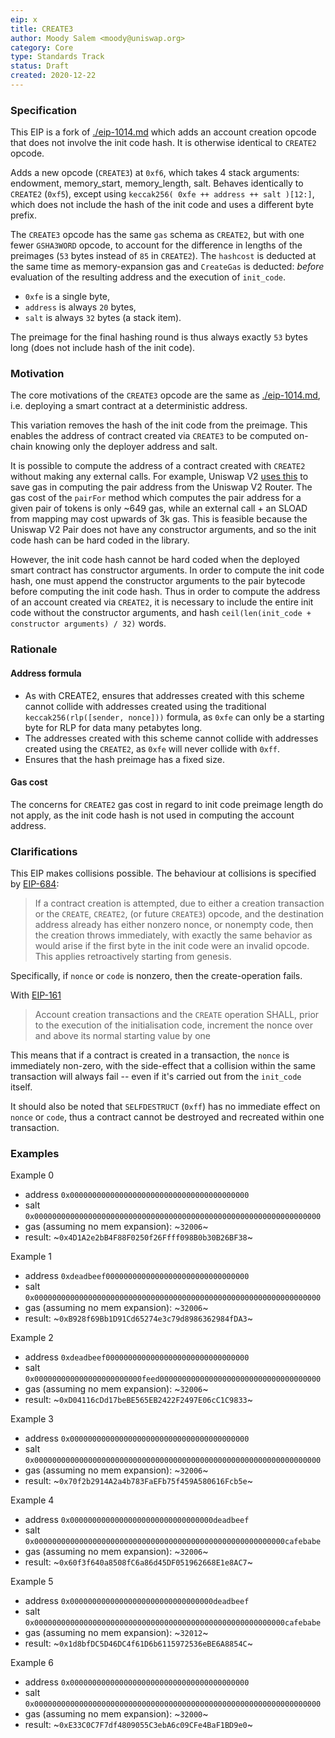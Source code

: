 ```yaml
---
eip: x
title: CREATE3
author: Moody Salem <moody@uniswap.org>
category: Core
type: Standards Track
status: Draft
created: 2020-12-22
---
```


### Specification

This EIP is a fork of [./eip-1014.md](EIP-1014) which adds an account creation opcode that does not involve the init code hash.
It is otherwise identical to `CREATE2` opcode.

Adds a new opcode (`CREATE3`) at `0xf6`, which takes 4 stack arguments: endowment, memory_start, memory_length, salt. 
Behaves identically to `CREATE2` (`0xf5`), except using `keccak256( 0xfe ++ address ++ salt )[12:]`,
which does not include the hash of the init code and uses a different byte prefix.

The `CREATE3` opcode has the same `gas` schema as `CREATE2`, but with one fewer `GSHA3WORD` opcode, to account for the difference
in lengths of the preimages (`53` bytes instead of `85` in `CREATE2`).
The `hashcost` is deducted at the same time as memory-expansion gas and `CreateGas` is deducted: _before_ evaluation
of the resulting address and the execution of `init_code`.

- `0xfe` is a single byte, 
- `address` is always `20` bytes, 
- `salt` is always `32` bytes (a stack item). 

The preimage for the final hashing round is thus always exactly `53` bytes long (does not include hash of the init code).

### Motivation

The core motivations of the `CREATE3` opcode are the same as [./eip-1014.md](EIP-1014), i.e. deploying a smart contract at a
deterministic address.

This variation removes the hash of the init code from the preimage. This enables the address of contract created via `CREATE3`
to be computed on-chain knowing only the deployer address and salt.

It is possible to compute the address of a contract created with `CREATE2` without making any external calls. For example,
Uniswap V2 [uses this](https://github.com/Uniswap/uniswap-v2-periphery/blob/master/contracts/libraries/UniswapV2Library.sol#L18) 
to save gas in computing the pair address from the Uniswap V2 Router. The gas cost of the `pairFor` method which
computes the pair address for a given pair of tokens is only ~649 gas, 
while an external call + an SLOAD from mapping may cost upwards of 3k gas. This is feasible because the Uniswap V2 Pair
does not have any constructor arguments, and so the init code hash can be hard coded in the library.

However, the init code hash cannot be hard coded when the deployed smart contract has constructor arguments.
In order to compute the init code hash, one must append the constructor arguments to the pair bytecode before computing
the init code hash. Thus in order to compute the address of an account created via `CREATE2`, it is necessary to include
the entire init code without the constructor arguments, and hash `ceil(len(init_code + constructor arguments) / 32)` words.

### Rationale

#### Address formula

* As with CREATE2, ensures that addresses created with this scheme cannot collide with addresses created using the traditional
  `keccak256(rlp([sender, nonce]))` formula, as `0xfe` can only be a starting byte for RLP for data many petabytes long.
* The addresses created with this scheme cannot collide with addresses created using the `CREATE2`, as `0xfe` will never collide with `0xff`.
* Ensures that the hash preimage has a fixed size.

#### Gas cost

The concerns for `CREATE2` gas cost in regard to init code preimage length do not apply, as the init code hash is not used
in computing the account address.

### Clarifications

This EIP makes collisions possible. The behaviour at collisions is specified by [EIP-684](https://github.com/ethereum/EIPs/issues/684):

> If a contract creation is attempted, due to either a creation transaction or the `CREATE`, `CREATE2`, (or future `CREATE3`) opcode,
> and the destination address already has either nonzero nonce, or nonempty code, then the creation throws immediately, with exactly 
> the same behavior as would arise if the first byte in the init code were an invalid opcode. This applies retroactively starting from genesis.

Specifically, if `nonce` or `code` is nonzero, then the create-operation fails. 

With [EIP-161](./eip-161.md) 

> Account creation transactions and the `CREATE` operation SHALL, prior to the execution of the initialisation code,
> increment the nonce over and above its normal starting value by one

This means that if a contract is created in a transaction, the `nonce` is immediately non-zero, with the side-effect 
that a collision within the same transaction will always fail -- even if it's carried out from the `init_code` itself.

It should also be noted that `SELFDESTRUCT` (`0xff`) has no immediate effect on `nonce` or `code`, thus a contract cannot 
be destroyed and recreated within one transaction.

### Examples

Example 0
* address `0x0000000000000000000000000000000000000000`
* salt `0x0000000000000000000000000000000000000000000000000000000000000000`
* gas (assuming no mem expansion): ~`32006`~
* result: ~`0x4D1A2e2bB4F88F0250f26Ffff098B0b30B26BF38`~

Example 1
* address `0xdeadbeef00000000000000000000000000000000`
* salt `0x0000000000000000000000000000000000000000000000000000000000000000`
* gas (assuming no mem expansion): ~`32006`~
* result: ~`0xB928f69Bb1D91Cd65274e3c79d8986362984fDA3`~

Example 2
* address `0xdeadbeef00000000000000000000000000000000`
* salt `0x000000000000000000000000feed000000000000000000000000000000000000`
* gas (assuming no mem expansion): ~`32006`~
* result: ~`0xD04116cDd17beBE565EB2422F2497E06cC1C9833`~

Example 3
* address `0x0000000000000000000000000000000000000000`
* salt `0x0000000000000000000000000000000000000000000000000000000000000000`
* gas (assuming no mem expansion): ~`32006`~
* result: ~`0x70f2b2914A2a4b783FaEFb75f459A580616Fcb5e`~

Example 4
* address `0x00000000000000000000000000000000deadbeef`
* salt `0x00000000000000000000000000000000000000000000000000000000cafebabe`
* gas (assuming no mem expansion): ~`32006`~
* result: ~`0x60f3f640a8508fC6a86d45DF051962668E1e8AC7`~

Example 5
* address `0x00000000000000000000000000000000deadbeef`
* salt `0x00000000000000000000000000000000000000000000000000000000cafebabe`
* gas (assuming no mem expansion): ~`32012`~
* result: ~`0x1d8bfDC5D46DC4f61D6b6115972536eBE6A8854C`~

Example 6
* address `0x0000000000000000000000000000000000000000`
* salt `0x0000000000000000000000000000000000000000000000000000000000000000`
* gas (assuming no mem expansion): ~`32000`~
* result: ~`0xE33C0C7F7df4809055C3ebA6c09CFe4BaF1BD9e0`~

